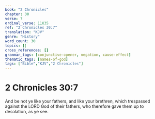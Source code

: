 ```yaml
---
book: "2 Chronicles"
chapter: 30
verse: 7
ordinal_verse: 11835
ref: "2 Chronicles 30:7"
translation: "KJV"
genre: "History"
word_count: 30
topics: []
cross_references: []
grammar_tags: [conjunctive-opener, negation, cause-effect]
thematic_tags: [names-of-god]
tags: ["Bible","KJV","2 Chronicles"]
---
```


# 2 Chronicles 30:7

And be not ye like your fathers, and like your brethren, which trespassed against the LORD God of their fathers, who therefore gave them up to desolation, as ye see.
